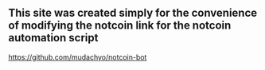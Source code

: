 ## This site was created simply for the convenience of modifying the notcoin link for the notcoin automation script 
https://github.com/mudachyo/notcoin-bot
